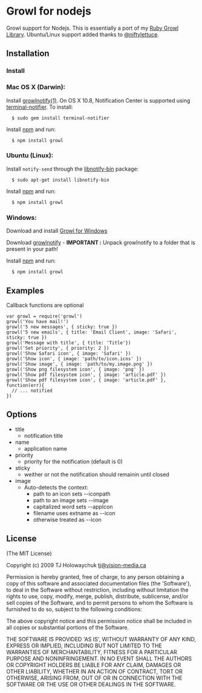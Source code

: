 # Growl for nodejs

Growl support for Nodejs. This is essentially a port of my [Ruby Growl Library](http://github.com/visionmedia/growl). Ubuntu/Linux support added thanks to [@niftylettuce](http://github.com/niftylettuce).

## Installation

### Install

### Mac OS X (Darwin):

  Install [growlnotify(1)](http://growl.info/extras.php#growlnotify). On OS X 10.8, Notification Center is supported using [terminal-notifier](https://github.com/alloy/terminal-notifier). To install:

      $ sudo gem install terminal-notifier

  Install [npm](http://npmjs.org/) and run:

      $ npm install growl

### Ubuntu (Linux):

  Install `notify-send` through the [libnotify-bin](http://packages.ubuntu.com/libnotify-bin) package:

      $ sudo apt-get install libnotify-bin

  Install [npm](http://npmjs.org/) and run:

      $ npm install growl

### Windows:

  Download and install [Growl for Windows](http://www.growlforwindows.com/gfw/default.aspx)

  Download [growlnotify](http://www.growlforwindows.com/gfw/help/growlnotify.aspx) - **IMPORTANT :** Unpack growlnotify to a folder that is present in your path!

  Install [npm](http://npmjs.org/) and run:

      $ npm install growl

## Examples

Callback functions are optional

    var growl = require('growl')
    growl('You have mail!')
    growl('5 new messages', { sticky: true })
    growl('5 new emails', { title: 'Email Client', image: 'Safari', sticky: true })
    growl('Message with title', { title: 'Title'})
    growl('Set priority', { priority: 2 })
    growl('Show Safari icon', { image: 'Safari' })
    growl('Show icon', { image: 'path/to/icon.icns' })
    growl('Show image', { image: 'path/to/my.image.png' })
    growl('Show png filesystem icon', { image: 'png' })
    growl('Show pdf filesystem icon', { image: 'article.pdf' })
    growl('Show pdf filesystem icon', { image: 'article.pdf' }, function(err){
      // ... notified
    })

## Options

  - title
    - notification title
  - name
    - application name
  - priority
    - priority for the notification (default is 0)
  - sticky
    - weither or not the notification should remainin until closed
  - image
    - Auto-detects the context:
      - path to an icon sets --iconpath
      - path to an image sets --image
      - capitalized word sets --appIcon
      - filename uses extname as --icon
      - otherwise treated as --icon

## License

(The MIT License)

Copyright (c) 2009 TJ Holowaychuk <tj@vision-media.ca>

Permission is hereby granted, free of charge, to any person obtaining
a copy of this software and associated documentation files (the
'Software'), to deal in the Software without restriction, including
without limitation the rights to use, copy, modify, merge, publish,
distribute, sublicense, and/or sell copies of the Software, and to
permit persons to whom the Software is furnished to do so, subject to
the following conditions:

The above copyright notice and this permission notice shall be
included in all copies or substantial portions of the Software.

THE SOFTWARE IS PROVIDED 'AS IS', WITHOUT WARRANTY OF ANY KIND,
EXPRESS OR IMPLIED, INCLUDING BUT NOT LIMITED TO THE WARRANTIES OF
MERCHANTABILITY, FITNESS FOR A PARTICULAR PURPOSE AND NONINFRINGEMENT.
IN NO EVENT SHALL THE AUTHORS OR COPYRIGHT HOLDERS BE LIABLE FOR ANY
CLAIM, DAMAGES OR OTHER LIABILITY, WHETHER IN AN ACTION OF CONTRACT,
TORT OR OTHERWISE, ARISING FROM, OUT OF OR IN CONNECTION WITH THE
SOFTWARE OR THE USE OR OTHER DEALINGS IN THE SOFTWARE.
